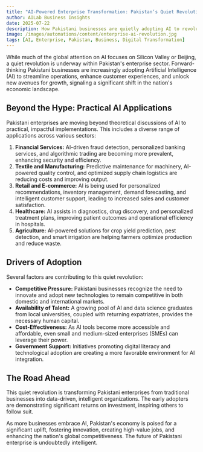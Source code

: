 ```yaml
---
title: "AI-Powered Enterprise Transformation: Pakistan’s Quiet Revolution"
author: AILab Business Insights
date: 2025-07-22
description: How Pakistani businesses are quietly adopting AI to revolutionize operations, enhance customer experiences, and drive unprecedented growth.
image: /images/automations/content/enterprise-ai-revolution.jpg
tags: [AI, Enterprise, Pakistan, Business, Digital Transformation]
---
```


While much of the global attention on AI focuses on Silicon Valley or Beijing, a quiet revolution is underway within Pakistan's enterprise sector. Forward-thinking Pakistani businesses are increasingly adopting Artificial Intelligence (AI) to streamline operations, enhance customer experiences, and unlock new avenues for growth, signaling a significant shift in the nation's economic landscape.

## Beyond the Hype: Practical AI Applications

Pakistani enterprises are moving beyond theoretical discussions of AI to practical, impactful implementations. This includes a diverse range of applications across various sectors:

1.  **Financial Services:** AI-driven fraud detection, personalized banking services, and algorithmic trading are becoming more prevalent, enhancing security and efficiency.
2.  **Textile and Manufacturing:** Predictive maintenance for machinery, AI-powered quality control, and optimized supply chain logistics are reducing costs and improving output.
3.  **Retail and E-commerce:** AI is being used for personalized recommendations, inventory management, demand forecasting, and intelligent customer support, leading to increased sales and customer satisfaction.
4.  **Healthcare:** AI assists in diagnostics, drug discovery, and personalized treatment plans, improving patient outcomes and operational efficiency in hospitals.
5.  **Agriculture:** AI-powered solutions for crop yield prediction, pest detection, and smart irrigation are helping farmers optimize production and reduce waste.

## Drivers of Adoption

Several factors are contributing to this quiet revolution:

*   **Competitive Pressure:** Pakistani businesses recognize the need to innovate and adopt new technologies to remain competitive in both domestic and international markets.
*   **Availability of Talent:** A growing pool of AI and data science graduates from local universities, coupled with returning expatriates, provides the necessary human capital.
*   **Cost-Effectiveness:** As AI tools become more accessible and affordable, even small and medium-sized enterprises (SMEs) can leverage their power.
*   **Government Support:** Initiatives promoting digital literacy and technological adoption are creating a more favorable environment for AI integration.

## The Road Ahead

This quiet revolution is transforming Pakistani enterprises from traditional businesses into data-driven, intelligent organizations. The early adopters are demonstrating significant returns on investment, inspiring others to follow suit.

As more businesses embrace AI, Pakistan's economy is poised for a significant uplift, fostering innovation, creating high-value jobs, and enhancing the nation's global competitiveness. The future of Pakistani enterprise is undoubtedly intelligent.